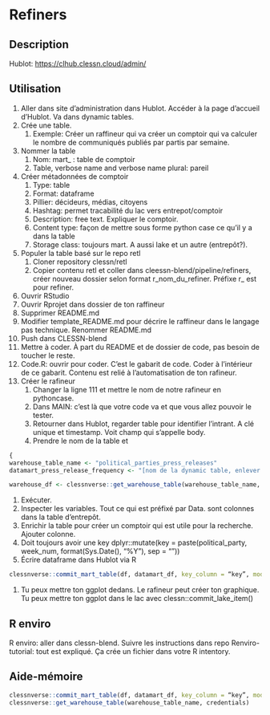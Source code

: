 # Refiners

## Description

Hublot: https://clhub.clessn.cloud/admin/

## Utilisation

1. Aller dans site d’administration dans Hublot. Accéder à la page d’accueil d’Hublot. Va dans dynamic tables. 
2. Crée une table.
    1. Exemple: Créer un raffineur qui va créer un comptoir qui va calculer le nombre de communiqués publiés par partis par semaine. 
3. Nommer la table
    1. Nom: mart_ : table de comptoir
    2. Table, verbose name and verbose name plural: pareil
4. Créer métadonnées de comptoir
    1. Type: table
    2. Format: dataframe
    3. Pillier: décideurs, médias, citoyens
    4. Hashtag: permet tracabilité du lac vers entrepot/comptoir
    5. Description: free text. Expliquer le comptoir. 
    6. Content type: façon de mettre sous forme python case ce qu’il y a dans la table
    7. Storage class: toujours mart. A aussi lake et un autre (entrepôt?).
5. Populer la table basé sur le repo retl
    1. Cloner repository clessn/retl
    2. Copier contenu retl et coller dans cleessn-blend/pipeline/refiners, créer nouveau dossier selon format r_nom_du_refiner. Préfixe r_ est pour refiner.
6. Ouvrir RStudio
7. Ouvrir Rprojet dans dossier de ton raffineur
8. Supprimer README.md
9. Modifier template_README.md pour décrire le raffineur dans le langage pas technique. Renommer README.md
10. Push dans CLESSN-blend
11. Mettre à coder. À part du README et de dossier de code, pas besoin de toucher le reste. 
12. Code.R: ouvrir pour coder. C’est le gabarit de code. Coder à l’intérieur de ce gabarit. Contenu est relié à l’automatisation de ton rafineur.
13. Créer le rafineur
    1. Changer la ligne 111 et mettre le nom de notre rafineur en pythoncase.
    2. Dans MAIN: c’est là que votre code va et que vous allez pouvoir le tester.
    3. Retourner dans Hublot, regarder table pour identifier l’intrant. A clé unique et timestamp. Voit champ qui s’appelle body.
    4. Prendre le nom de la table et 

```r
{
warehouse_table_name <- "political_parties_press_releases"
datamart_press_release_frequency <- "[nom de la dynamic table, enlever préfixe]"

warehouse_df <- clessnverse::get_warehouse_table(warehouse_table_name, credentials)
```

1. Exécuter.
2. Inspecter les variables. Tout ce qui est préfixé par Data. sont colonnes dans la table d’entrepôt.
3. Enrichir la table pour créer un comptoir qui est utile pour la recherche. Ajouter colonne.
4. Doit toujours avoir une key dplyr::mutate(key = paste(political_party, week_num, format(Sys.Date(), “%Y”), sep = “”))
5. Écrire dataframe dans Hublot via R

```r
clessnverse::commit_mart_table(df, datamart_df, key_column = “key”, mode = “refresh”, credentials)}
```

1. Tu peux mettre ton ggplot dedans. Le rafineur peut créer ton graphique. Tu peux mettre ton ggplot dans le lac avec clessn::commit_lake_item()

## R enviro

R enviro: aller dans clessn-blend. Suivre les instructions dans repo Renviro-tutorial: tout est expliqué. Ça crée un fichier dans votre R intentory.

## Aide-mémoire

```r
clessnverse::commit_mart_table(df, datamart_df, key_column = “key”, mode = “refresh”, credentials)
clessnverse::get_warehouse_table(warehouse_table_name, credentials)
```
